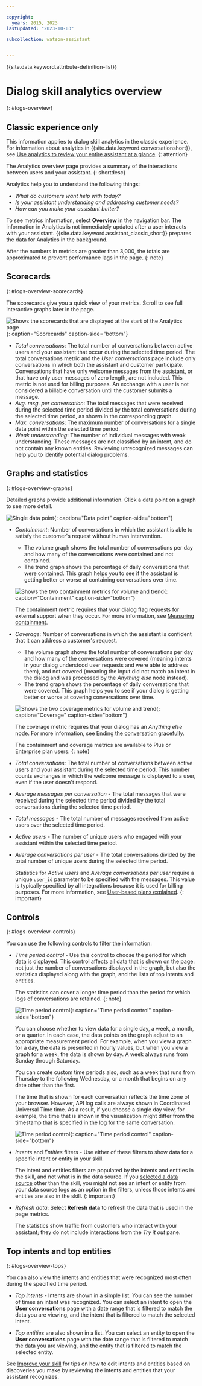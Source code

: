 ```yaml
---

copyright:
  years: 2015, 2023
lastupdated: "2023-10-03"

subcollection: watson-assistant


---
```


{{site.data.keyword.attribute-definition-list}}

# Dialog skill analytics overview
{: #logs-overview}

## Classic experience only
This information applies to dialog skill analytics in the classic experience. For information about analytics in {{site.data.keyword.conversationshort}}, see [Use analytics to review your entire assistant at a glance](/docs/watson-assistant?topic=watson-assistant-analytics-overview). 
{: attention}

The Analytics overview page provides a summary of the interactions between users and your assistant.
{: shortdesc}

Analytics help you to understand the following things:

- *What do customers want help with today?*
- *Is your assistant understanding and addressing customer needs?*
- *How can you make your assistant better?*

To see metrics information, select **Overview** in the navigation bar. The information in Analytics is not immediately updated after a user interacts with your assistant. {{site.data.keyword.assistant_classic_short}} prepares the data for Analytics in the background.

After the numbers in metrics are greater than 3,000, the totals are approximated to prevent performance lags in the page.
{: note}

## Scorecards
{: #logs-overview-scorecards}

The scorecards give you a quick view of your metrics. Scroll to see full interactive graphs later in the page.

![Shows the scorecards that are displayed at the start of the Analytics page](images/scorecard.png){: caption="Scorecards" caption-side="bottom"}

- *Total conversations*: The total number of conversations between active users and your assistant that occur during the selected time period. The total conversations metric and the *User conversations* page include only conversations in which both the assistant and customer participate. Conversations that have only welcome messages from the assistant, or that have only user messages of zero length, are not included. This metric is not used for billing purposes. An exchange with a user is not considered a billable conversation until the customer submits a message.
- *Avg. msg. per conversation*: The total messages that were received during the selected time period divided by the total conversations during the selected time period, as shown in the corresponding graph.
- *Max. conversations*: The maximum number of conversations for a single data point within the selected time period.
- *Weak understanding*: The number of individual messages with weak understanding. These messages are not classified by an intent, and do not contain any known entities. Reviewing unrecognized messages can help you to identify potential dialog problems.

## Graphs and statistics
{: #logs-overview-graphs}

Detailed graphs provide additional information. Click a data point on a graph to see more detail.

![Single data point](images/oview-point.png){: caption="Data point" caption-side="bottom"}

- *Containment*: Number of conversations in which the assistant is able to satisfy the customer's request without human intervention.

    - The volume graph shows the total number of conversations per day and how many of the conversations were contained and not contained.
    - The trend graph shows the percentage of daily conversations that were contained. This graph helps you to see if the assistant is getting better or worse at containing conversations over time.

    ![Shows the two containment metrics for volume and trend](images/containment-metric.png){: caption="Containment" caption-side="bottom"}

    The containment metric requires that your dialog flag requests for external support when they occur. For more information, see [Measuring containment](/docs/watson-assistant?topic=watson-assistant-dialog-support#dialog-support-containment).
- *Coverage*: Number of conversations in which the assistant is confident that it can address a customer's request.

    - The volume graph shows the total number of conversations per day and how many of the conversations were covered (meaning intents in your dialog understood user requests and were able to address them), and not covered (meaning the input did not match an intent in the dialog and was processed by the *Anything else* node instead).
    - The trend graph shows the percentage of daily conversations that were covered. This graph helps you to see if your dialog is getting better or worse at covering conversations over time.

    ![Shows the two coverage metrics for volume and trend](images/coverage-metric.png){: caption="Coverage" caption-side="bottom"}

    The coverage metric requires that your dialog has an *Anything else* node. For more information, see [Ending the conversation gracefully](/docs/watson-assistant?topic=watson-assistant-dialog-start#dialog-start-anything-else).

    The containment and coverage metrics are available to Plus or Enterprise plan users.
    {: note}

- *Total conversations*: The total number of conversations between active users and your assistant during the selected time period. This number counts exchanges in which the welcome message is displayed to a user, even if the user doesn't respond.
- *Average messages per conversation* - The total messages that were received during the selected time period divided by the total conversations during the selected time period.
- *Total messages* - The total number of messages received from active users over the selected time period.
- *Active users* - The number of unique users who engaged with your assistant within the selected time period.
- *Average conversations per user* - The total conversations divided by the total number of unique users during the selected time period.

    Statistics for *Active users* and *Average conversations per user* require a unique `user_id` parameter to be specified with the messages. This value is typically specified by all integrations because it is used for billing purposes. For more information, see [User-based plans explained](/docs/watson-assistant?topic=watson-assistant-admin-managing-plan#admin-managing-plan-user-based).
    {: important}

## Controls
{: #logs-overview-controls}

You can use the following controls to filter the information:

- *Time period control* - Use this control to choose the period for which data is displayed. This control affects all data that is shown on the page: not just the number of conversations displayed in the graph, but also the statistics displayed along with the graph, and the lists of top intents and entities.

    The statistics can cover a longer time period than the period for which logs of conversations are retained.
    {: note}

    ![Time period control](images/oview-time.png){: caption="Time period control" caption-side="bottom"}

    You can choose whether to view data for a single day, a week, a month, or a quarter. In each case, the data points on the graph adjust to an appropriate measurement period. For example, when you view a graph for a day, the data is presented in hourly values, but when you view a graph for a week, the data is shown by day. A week always runs from Sunday through Saturday.

    You can create custom time periods also, such as a week that runs from Thursday to the following Wednesday, or a month that begins on any date other than the first.

    The time that is shown for each conversation reflects the time zone of your browser. However, API log calls are always shown in Coordinated Universal Time time. As a result, if you choose a single day view, for example, the time that is shown in the visualization might differ from the timestamp that is specified in the log for the same conversation.

    ![Time period control](images/oview-time2.png){: caption="Time period control" caption-side="bottom"}

- *Intents* and *Entities* filters - Use either of these filters to show data for a specific intent or entity in your skill.

    The intent and entities filters are populated by the intents and entities in the skill, and not what is in the data source. If you [selected a data source](/docs/watson-assistant?topic=watson-assistant-logs#logs-deploy-id) other than the skill, you might not see an intent or entity from your data source logs as an option in the filters, unless those intents and entities are also in the skill.
    {: important}

- *Refresh data*: Select **Refresh data** to refresh the data that is used in the page metrics.

    The statistics show traffic from customers who interact with your assistant; they do not include interactions from the *Try it out* pane.

## Top intents and top entities
{: #logs-overview-tops}

You can also view the intents and entities that were recognized most often during the specified time period.

- *Top intents* - Intents are shown in a simple list. You can see the number of times an intent was recognized. You can select an intent to open the **User conversations** page with a date range that is filtered to match the data you are viewing, and the intent that is filtered to match the selected intent.

- *Top entities* are also shown in a list. You can select an entity to open the **User conversations** page with the date range that is filtered to match the data you are viewing, and the entity that is filtered to match the selected entity.

See [Improve your skill](/docs/watson-assistant?topic=watson-assistant-logs) for tips on how to edit intents and entities based on discoveries you make by reviewing the intents and entities that your assistant recognizes.

